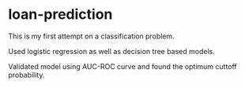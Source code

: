 # loan-prediction

This is my first attempt on a classification problem.

Used logistic regression as well as decision tree based models.

Validated model using AUC-ROC curve and found the optimum cuttoff probability.
